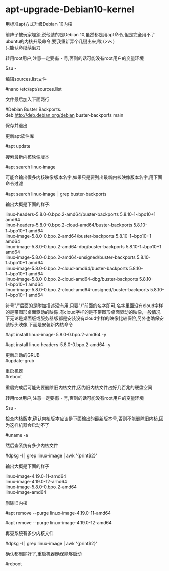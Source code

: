 # apt-upgrade-Debian10-kernel
用标准apt方式升级Debian 10内核 

前阵子被玩家埋怨,说他装的是Debian 10,虽然都是用apt命令,但是完全用不了ubuntu的内核升级命令,要我重新弄个几键出来,唉 (>v<)   
只能认命继续磨刀   
  
转用root用户,注意一定要有 - 号,否则的话可能没有root用户的变量环境  

$su -  

编辑sources.list文件  

#nano /etc/apt/sources.list  
  
文件最后加入下面两行  
  
#Debian Buster Backports.  
deb http://deb.debian.org/debian buster-backports main  
  
保存并退出  
  
更新apt软件库  
  
#apt update  
  
搜索最新内核映像版本  
  
#apt search linux-image  
  
可能会输出很多内核映像版本名字,如果只是要列出最新内核映像版本名字,用下面命令过滤  
  
#apt search linux-image | grep buster-backports  
  
输出大概是下面的样子:  
  
linux-headers-5.8.0-0.bpo.2-amd64/buster-backports 5.8.10-1~bpo10+1 amd64  
linux-headers-5.8.0-0.bpo.2-cloud-amd64/buster-backports 5.8.10-1~bpo10+1 amd64  
linux-image-5.8.0-0.bpo.2-amd64/buster-backports 5.8.10-1~bpo10+1 amd64  
linux-image-5.8.0-0.bpo.2-amd64-dbg/buster-backports 5.8.10-1~bpo10+1 amd64  
linux-image-5.8.0-0.bpo.2-amd64-unsigned/buster-backports 5.8.10-1~bpo10+1 amd64  
linux-image-5.8.0-0.bpo.2-cloud-amd64/buster-backports 5.8.10-1~bpo10+1 amd64  
linux-image-5.8.0-0.bpo.2-cloud-amd64-dbg/buster-backports 5.8.10-1~bpo10+1 amd64  
linux-image-5.8.0-0.bpo.2-cloud-amd64-unsigned/buster-backports 5.8.10-1~bpo10+1 amd64  
  
符号"/"后面的是附加描述没有用,只要"/"前面的名字即可,名字里面没有cloud字样的是带图形桌面驱动的映像,有cloud字样的是不带图形桌面驱动的映像,一般情况下无论是桌面版或服务器版都是安装没有cloud字样的映像比较保险,另外也确保安装标头映像,下面是安装新内核命令  
   
#apt install linux-image-5.8.0-0.bpo.2-amd64 -y   
   
#apt install linux-headers-5.8.0-0.bpo.2-amd64 -y  
   
更新启动的GRUB  
#update-grub  
  
重启机器  
#reboot  
  
重启完成后可能先要删除旧内核文件,因为旧内核文件占好几百兆的硬盘空间  
  
转用root用户,注意一定要有 - 号,否则的话可能没有root用户的变量环境    
  
$su -  
  
检查内核版本,确认内核版本应该是下面输出的最新版本号,否则不能删除旧内核,因为这样机器会启动不了  
  
#uname -a  
  
然后查系统有多少内核文件  
  
#dpkg -l | grep linux-image | awk '{print$2}'  
  
输出大概是下面的样子  
  
linux-image-4.19.0-11-amd64  
linux-image-4.19.0-12-amd64  
linux-image-5.8.0-0.bpo.2-amd64  
linux-image-amd64  
  
删除旧内核  
  
#apt remove --purge linux-image-4.19.0-11-amd64  
  
#apt remove --purge linux-image-4.19.0-12-amd64  
  
再查系统有多少内核文件  
  
#dpkg -l | grep linux-image | awk '{print$2}'  
  
确认都删除好了,重启机器确保能够启动  
  
#reboot  
  

